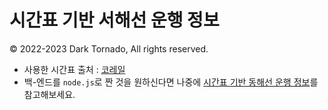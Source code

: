 # 시간표 기반 서해선 운행 정보
© 2022-2023 Dark Tornado, All rights reserved.

* 사용한 시간표 출처 : [코레일](https://www.letskorail.com/ebizcom/cs/guide/guide/guide11.do)
* 백-엔드를 `node.js`로 짠 것을 원하신다면 나중에 [시간표 기반 동해선 운행 정보](https://github.com/DarkTornado/EastLine)를 참고해보세요.
